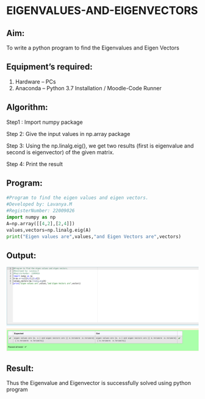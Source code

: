 # EIGENVALUES-AND-EIGENVECTORS

## Aim:

To write a python program to find the Eigenvalues and Eigen Vectors

## Equipment’s required:

1. 	Hardware – PCs
2. 	Anaconda – Python 3.7 Installation / Moodle-Code Runner

## Algorithm:

 Step1 : Import numpy package 

Step 2: Give the input values in np.array package

Step 3: Using the np.linalg.eig(),  we get two results (first is eigenvalue and second is eigenvector) of the given matrix.

Step 4: Print the result

## Program:
```python
#Program to find the eigen values and eigen vectors.
#Developed by: Lavanya.M
#RegisterNumber: 22009026
import numpy as np
A=np.array([[4,2],[2,4]])
values,vectors=np.linalg.eig(A)
print("Eigen values are",values,"and Eigen Vectors are",vectors)
```

## Output:
![](./eig%20val%20new.png)

## Result:
Thus the Eigenvalue and Eigenvector is successfully solved using python program
